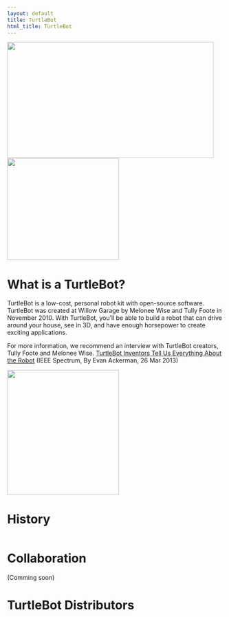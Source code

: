 ```yaml
---
layout: default
title: TurtleBot
html_title: TurtleBot
---
```



<img id="largeRobot" src="{{ site.baseurl }}/assets/images/turtlebot_3.png" alt="" width="480" height="270" />
<img id="largeRobot" src="{{ site.baseurl }}/assets/images/menu.png" alt="" width="260" height="237" />
<br>

# What is a TurtleBot?
TurtleBot is a low-cost, personal robot kit with open-source software. TurtleBot was created at Willow Garage by Melonee Wise and Tully Foote in November 2010. With TurtleBot, you’ll be able to build a robot that can drive around your house, see in 3D, and have enough horsepower to create exciting applications.

For more information, we recommend an interview with TurtleBot creators, Tully Foote and Melonee Wise.
[TurtleBot Inventors Tell Us Everything About the Robot](http://spectrum.ieee.org/automaton/robotics/diy/interview-turtlebot-inventors-tell-us-everything-about-the-robot) (IEEE Spectrum, By Evan Ackerman, 26 Mar 2013)

<img id="rider" src="{{ site.baseurl }}/assets/images/turtlebot_rider.gif" alt="" width="260" height="290" />
<br>

# History

<img id="rider" src="{{ site.baseurl }}/assets/images/turtlebot_history.gif" alt="" />
<br>

# Collaboration

(Comming soon)
<br>

# TurtleBot Distributors

<script type="text/javascript" src="https://embed.github.com/view/geojson/turtlebot/map/master/Distributors.geojson"></script>
<br>
